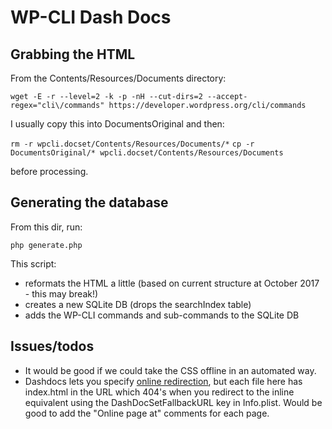 # WP-CLI Dash Docs

## Grabbing the HTML

From the Contents/Resources/Documents directory:

`wget -E -r --level=2 -k -p -nH --cut-dirs=2 --accept-regex="cli\/commands" https://developer.wordpress.org/cli/commands`

I usually copy this into DocumentsOriginal and then:

`rm -r wpcli.docset/Contents/Resources/Documents/*`
`cp -r DocumentsOriginal/* wpcli.docset/Contents/Resources/Documents`

before processing.


## Generating the database

From this dir, run:

`php generate.php`

This script:
* reformats the HTML a little (based on current structure at October 2017 - this may break!)
* creates a new SQLite DB (drops the searchIndex table)
* adds the WP-CLI commands and sub-commands to the SQLite DB

 ## Issues/todos

 * It would be good if we could take the CSS offline in an automated way.
 * Dashdocs lets you specify [online redirection](https://kapeli.com/docsets#onlineRedirection), but each file here has index.html in the URL which 404's when you redirect to the inline equivalent using the DashDocSetFallbackURL key in Info.plist.  Would be good to add the "Online page at" comments for each page.
